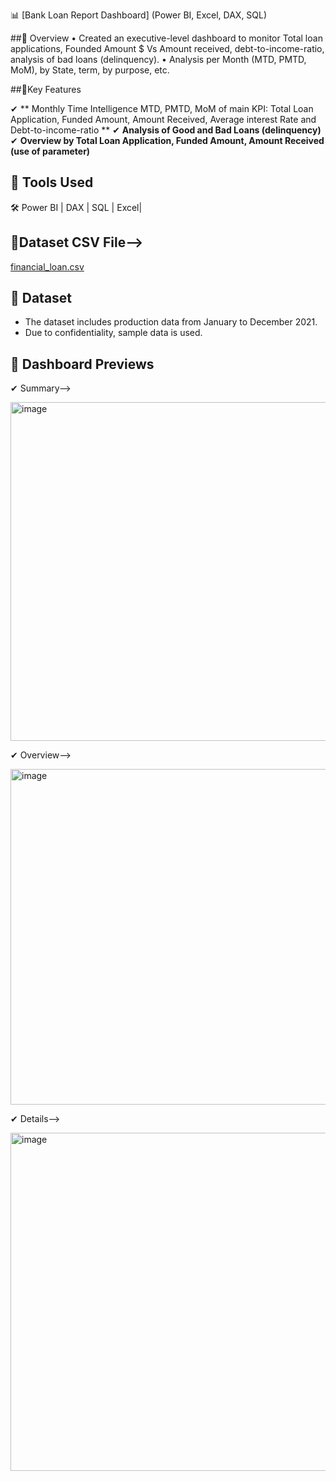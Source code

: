📊 [Bank Loan Report Dashboard] (Power BI, Excel, DAX, SQL)

##🔹 Overview
•	Created an executive-level dashboard to monitor Total loan applications, Founded Amount $ Vs Amount received, debt-to-income-ratio, analysis of bad loans (delinquency).
•	Analysis per Month (MTD, PMTD, MoM), by State, term, by purpose, etc.

##🔹Key Features

✔ ** Monthly Time Intelligence MTD, PMTD, MoM of main KPI: Total Loan Application, Funded Amount, Amount Received, Average interest Rate and Debt-to-income-ratio ** 
✔ **Analysis of Good and Bad Loans (delinquency)**  
✔ **Overview by Total Loan Application, Funded Amount, Amount Received (use of parameter)**  

## 🔹 Tools Used  
🛠 Power BI | DAX | SQL | Excel|   


## 🔹Dataset CSV File-->
[financial_loan.csv](https://github.com/user-attachments/files/19577931/financial_loan.csv)

## 🔹 Dataset  
- The dataset includes production data from January to December 2021.  
- Due to confidentiality, sample data is used.


## 📸 Dashboard Previews  


✔ Summary-->

<img width="542" alt="image" src="https://github.com/user-attachments/assets/09b6d230-f499-4741-bf71-4d685ac075c6" />

✔ Overview-->

<img width="537" alt="image" src="https://github.com/user-attachments/assets/26e1338f-aee8-42f8-a9ec-437a9f9e4e43" />

✔ Details-->

<img width="541" alt="image" src="https://github.com/user-attachments/assets/07b5c997-1a07-42a3-8e9f-1efb0fa8aa4f" />
